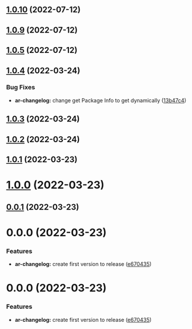 ## [1.0.10](https://github.com/Spencer17x/arca/compare/ar-changelog@1.0.9...ar-changelog@1.0.10) (2022-07-12)



## [1.0.9](https://github.com/Spencer17x/arca/compare/ar-changelog@1.0.5...ar-changelog@1.0.9) (2022-07-12)



## [1.0.5](https://github.com/Spencer17x/arca/compare/ar-changelog@1.0.4...ar-changelog@1.0.5) (2022-07-12)



## [1.0.4](https://github.com/Spencer17x/arca/compare/ar-changelog@1.0.3...ar-changelog@1.0.4) (2022-03-24)


### Bug Fixes

* **ar-changelog:** change get Package Info to get dynamically ([13b47c4](https://github.com/Spencer17x/arca/commit/13b47c424e307e356e58d5519c1cefca81690890))



## [1.0.3](https://github.com/Spencer17x/arca/compare/ar-changelog@1.0.2...ar-changelog@1.0.3) (2022-03-24)



## [1.0.2](https://github.com/Spencer17x/arca/compare/ar-changelog@1.0.1...ar-changelog@1.0.2) (2022-03-24)



## [1.0.1](https://github.com/Spencer17x/arca/compare/ar-changelog@1.0.0...ar-changelog@1.0.1) (2022-03-23)



# [1.0.0](https://github.com/Spencer17x/arca/compare/ar-changelog@0.0.1...ar-changelog@1.0.0) (2022-03-23)



## [0.0.1](https://github.com/Spencer17x/arca/compare/ar-changelog@0.0.0...ar-changelog@0.0.1) (2022-03-23)



# 0.0.0 (2022-03-23)


### Features

* **ar-changelog:** create first version to release ([e670435](https://github.com/Spencer17x/arca/commit/e67043574fe93726d581979e1b0849a43857724e))



# 0.0.0 (2022-03-23)


### Features

* **ar-changelog:** create first version to release ([e670435](https://github.com/Spencer17x/arca/commit/e67043574fe93726d581979e1b0849a43857724e))



